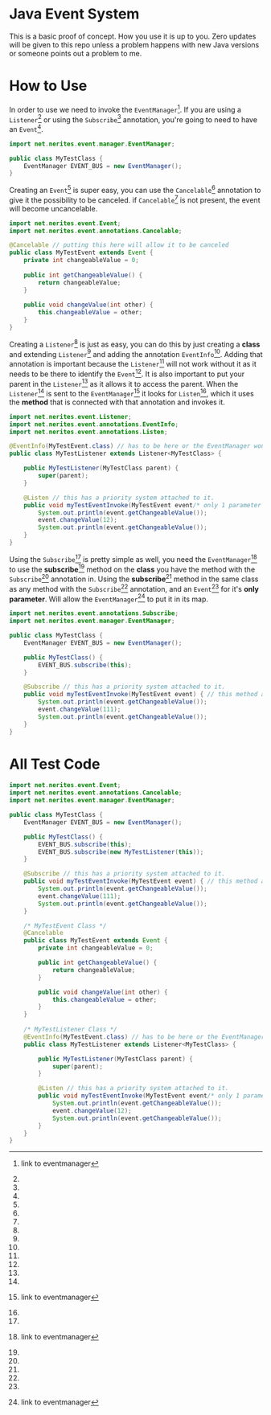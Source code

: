 # Java Event System
This is a basic proof of concept. How you use it is up to you.
Zero updates will be given to this repo unless a problem happens with new Java versions or someone points out a problem to me.

# How to Use
In order to use we need to invoke the `EventManager`[^1].
If you are using a `Listener`[^2] or using the `Subscribe`[^3] annotation, 
you're going to need to have an `Event`[^4].

```java 
import net.nerites.event.manager.EventManager;

public class MyTestClass {
    EventManager EVENT_BUS = new EventManager();
}
```

Creating an `Event`[^4] is super easy, you can use the `Cancelable`[^5] annotation to give it the possibility to be canceled.
if `Cancelable`[^5] is not present, the event will become uncancelable.

```java
import net.nerites.event.Event;
import net.nerites.event.annotations.Cancelable;

@Cancelable // putting this here will allow it to be canceled
public class MyTestEvent extends Event {
    private int changeableValue = 0;
    
    public int getChangeableValue() {
        return changeableValue;
    }
    
    public void changeValue(int other) {
        this.changeableValue = other;
    }
}
```

Creating a `Listener`[^2] is just as easy, you can do this by just creating a **class** and extending `Listener`[^2]
and adding the annotation `EventInfo`[^6]. Adding that annotation is important because the `Listener`[^2] will not work without it as it needs to be there to identify the `Event`[^4].
It is also important to put your parent in the `Listener`[^2] as it allows it to access the parent.
When the `Listener`[^2] is sent to the `EventManager`[^1] it looks for `Listen`[^7], which it uses the **method** that is connected with that annotation and invokes it.

```java
import net.nerites.event.Listener;
import net.nerites.event.annotations.EventInfo;
import net.nerites.event.annotations.Listen;

@EventInfo(MyTestEvent.class) // has to be here or the EventManager won't be able to use this listener.
public class MyTestListener extends Listener<MyTestClass> {

    public MyTestListener(MyTestClass parent) {
        super(parent);
    }

    @Listen // this has a priority system attached to it.
    public void myTestEventInvoke(MyTestEvent event/* only 1 parameter */) { // this method has to be public or the EventManager will not be able to invoke it.
        System.out.println(event.getChangeableValue());
        event.changeValue(12);
        System.out.println(event.getChangeableValue());
    }
}
```

Using the `Subscribe`[^3] is pretty simple as well, you need the `EventManager`[^1] to use the **subscribe**[^8] method on the **class** you have the method with the `Subscribe`[^3] annotation in.
Using the **subscribe**[^8] method in the same class as any method with the `Subscribe`[^3] annotation, and an `Event`[^4] for it's **only parameter**.
Will allow the `EventManager`[^1] to put it in its map.

```java
import net.nerites.event.annotations.Subscribe;
import net.nerites.event.manager.EventManager;

public class MyTestClass {
    EventManager EVENT_BUS = new EventManager();

    public MyTestClass() {
        EVENT_BUS.subscribe(this);
    }

    @Subscribe // this has a priority system attached to it.
    public void myTestEventInvoke(MyTestEvent event) { // this method also HAS to be public
        System.out.println(event.getChangeableValue());
        event.changeValue(111);
        System.out.println(event.getChangeableValue());
    }
}
```

# All Test Code

```java
import net.nerites.event.Event;
import net.nerites.event.annotations.Cancelable;
import net.nerites.event.manager.EventManager;

public class MyTestClass {
    EventManager EVENT_BUS = new EventManager();

    public MyTestClass() {
        EVENT_BUS.subscribe(this);
        EVENT_BUS.subscribe(new MyTestListener(this));
    }

    @Subscribe // this has a priority system attached to it.
    public void myTestEventInvoke(MyTestEvent event) { // this method also HAS to be public
        System.out.println(event.getChangeableValue());
        event.changeValue(111);
        System.out.println(event.getChangeableValue());
    }

    /* MyTestEvent Class */
    @Cancelable
    public class MyTestEvent extends Event {
        private int changeableValue = 0;

        public int getChangeableValue() {
            return changeableValue;
        }

        public void changeValue(int other) {
            this.changeableValue = other;
        }
    }
    
    /* MyTestListener Class */
    @EventInfo(MyTestEvent.class) // has to be here or the EventManager won't be able to use this listener.
    public class MyTestListener extends Listener<MyTestClass> {

        public MyTestListener(MyTestClass parent) {
            super(parent);
        }

        @Listen // this has a priority system attached to it.
        public void myTestEventInvoke(MyTestEvent event/* only 1 parameter */) { // this method has to be public or the EventManager will not be able to invoke it.
            System.out.println(event.getChangeableValue());
            event.changeValue(12);
            System.out.println(event.getChangeableValue());
        }
    }
}
```


[^1]: link to eventmanager
[^2]: 
[^3]:
[^4]:
[^5]:
[^6]:
[^7]: 

[^8]:
